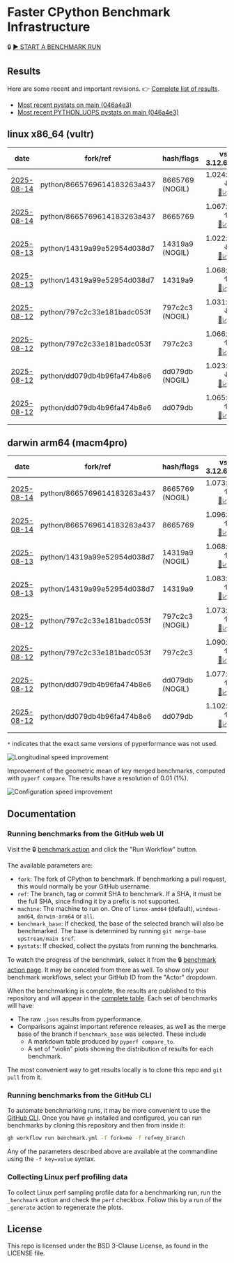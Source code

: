 # Faster CPython Benchmark Infrastructure

🔒 [▶️ START A BENCHMARK RUN](../../actions/workflows/benchmark.yml)

## Results

Here are some recent and important revisions. 👉 [Complete list of results](RESULTS.md).

<!-- START table -->
- [Most recent  pystats on main (046a4e3)](results/bm-20250809-3.15.0a0-046a4e3/bm-20250809-vultr-x86_64-python-046a4e39b3f8ac5cb13e-3.15.0a0-046a4e3-pystats.md)
- [Most recent PYTHON_UOPS pystats on main (046a4e3)](results/bm-20250809-3.15.0a0-046a4e3-PYTHON_UOPS/bm-20250809-vultr-x86_64-python-046a4e39b3f8ac5cb13e-3.15.0a0-046a4e3-pystats.md)

## linux x86_64 (vultr)
| date | fork/ref | hash/flags | vs. 3.12.6: | vs. 3.13.0rc2: | vs. base: |
| --- | --- | --- | ---: | ---: | ---: |
| [2025-08-14](results/bm-20250814-3.15.0a0-8665769-NOGIL) | python/8665769614183263a437 | 8665769 (NOGIL) | 1.024x ↓<br>[📄](results/bm-20250814-3.15.0a0-8665769-NOGIL/bm-20250814-vultr-x86_64-python-8665769614183263a437-3.15.0a0-8665769-vs-3.12.6.md)[📈](results/bm-20250814-3.15.0a0-8665769-NOGIL/bm-20250814-vultr-x86_64-python-8665769614183263a437-3.15.0a0-8665769-vs-3.12.6.svg) | 1.057x ↓<br>[📄](results/bm-20250814-3.15.0a0-8665769-NOGIL/bm-20250814-vultr-x86_64-python-8665769614183263a437-3.15.0a0-8665769-vs-3.13.0rc2.md)[📈](results/bm-20250814-3.15.0a0-8665769-NOGIL/bm-20250814-vultr-x86_64-python-8665769614183263a437-3.15.0a0-8665769-vs-3.13.0rc2.svg) | 1.092x ↓<br>[📄](results/bm-20250814-3.15.0a0-8665769-NOGIL/bm-20250814-vultr-x86_64-python-8665769614183263a437-3.15.0a0-8665769-vs-base.md)[📈](results/bm-20250814-3.15.0a0-8665769-NOGIL/bm-20250814-vultr-x86_64-python-8665769614183263a437-3.15.0a0-8665769-vs-base.svg)[🧠](results/bm-20250814-3.15.0a0-8665769-NOGIL/bm-20250814-vultr-x86_64-python-8665769614183263a437-3.15.0a0-8665769-vs-base-mem.svg) |
| [2025-08-14](results/bm-20250814-3.15.0a0-8665769) | python/8665769614183263a437 | 8665769 | 1.067x ↑<br>[📄](results/bm-20250814-3.15.0a0-8665769/bm-20250814-vultr-x86_64-python-8665769614183263a437-3.15.0a0-8665769-vs-3.12.6.md)[📈](results/bm-20250814-3.15.0a0-8665769/bm-20250814-vultr-x86_64-python-8665769614183263a437-3.15.0a0-8665769-vs-3.12.6.svg) | 1.031x ↑<br>[📄](results/bm-20250814-3.15.0a0-8665769/bm-20250814-vultr-x86_64-python-8665769614183263a437-3.15.0a0-8665769-vs-3.13.0rc2.md)[📈](results/bm-20250814-3.15.0a0-8665769/bm-20250814-vultr-x86_64-python-8665769614183263a437-3.15.0a0-8665769-vs-3.13.0rc2.svg) |  |
| [2025-08-13](results/bm-20250813-3.15.0a0-14319a9-NOGIL) | python/14319a99e52954d038d7 | 14319a9 (NOGIL) | 1.022x ↓<br>[📄](results/bm-20250813-3.15.0a0-14319a9-NOGIL/bm-20250813-vultr-x86_64-python-14319a99e52954d038d7-3.15.0a0-14319a9-vs-3.12.6.md)[📈](results/bm-20250813-3.15.0a0-14319a9-NOGIL/bm-20250813-vultr-x86_64-python-14319a99e52954d038d7-3.15.0a0-14319a9-vs-3.12.6.svg) | 1.055x ↓<br>[📄](results/bm-20250813-3.15.0a0-14319a9-NOGIL/bm-20250813-vultr-x86_64-python-14319a99e52954d038d7-3.15.0a0-14319a9-vs-3.13.0rc2.md)[📈](results/bm-20250813-3.15.0a0-14319a9-NOGIL/bm-20250813-vultr-x86_64-python-14319a99e52954d038d7-3.15.0a0-14319a9-vs-3.13.0rc2.svg) | 1.090x ↓<br>[📄](results/bm-20250813-3.15.0a0-14319a9-NOGIL/bm-20250813-vultr-x86_64-python-14319a99e52954d038d7-3.15.0a0-14319a9-vs-base.md)[📈](results/bm-20250813-3.15.0a0-14319a9-NOGIL/bm-20250813-vultr-x86_64-python-14319a99e52954d038d7-3.15.0a0-14319a9-vs-base.svg)[🧠](results/bm-20250813-3.15.0a0-14319a9-NOGIL/bm-20250813-vultr-x86_64-python-14319a99e52954d038d7-3.15.0a0-14319a9-vs-base-mem.svg) |
| [2025-08-13](results/bm-20250813-3.15.0a0-14319a9) | python/14319a99e52954d038d7 | 14319a9 | 1.068x ↑<br>[📄](results/bm-20250813-3.15.0a0-14319a9/bm-20250813-vultr-x86_64-python-14319a99e52954d038d7-3.15.0a0-14319a9-vs-3.12.6.md)[📈](results/bm-20250813-3.15.0a0-14319a9/bm-20250813-vultr-x86_64-python-14319a99e52954d038d7-3.15.0a0-14319a9-vs-3.12.6.svg) | 1.033x ↑<br>[📄](results/bm-20250813-3.15.0a0-14319a9/bm-20250813-vultr-x86_64-python-14319a99e52954d038d7-3.15.0a0-14319a9-vs-3.13.0rc2.md)[📈](results/bm-20250813-3.15.0a0-14319a9/bm-20250813-vultr-x86_64-python-14319a99e52954d038d7-3.15.0a0-14319a9-vs-3.13.0rc2.svg) |  |
| [2025-08-12](results/bm-20250812-3.15.0a0-797c2c3-NOGIL) | python/797c2c33e181badc053f | 797c2c3 (NOGIL) | 1.031x ↓<br>[📄](results/bm-20250812-3.15.0a0-797c2c3-NOGIL/bm-20250812-vultr-x86_64-python-797c2c33e181badc053f-3.15.0a0-797c2c3-vs-3.12.6.md)[📈](results/bm-20250812-3.15.0a0-797c2c3-NOGIL/bm-20250812-vultr-x86_64-python-797c2c33e181badc053f-3.15.0a0-797c2c3-vs-3.12.6.svg) | 1.064x ↓<br>[📄](results/bm-20250812-3.15.0a0-797c2c3-NOGIL/bm-20250812-vultr-x86_64-python-797c2c33e181badc053f-3.15.0a0-797c2c3-vs-3.13.0rc2.md)[📈](results/bm-20250812-3.15.0a0-797c2c3-NOGIL/bm-20250812-vultr-x86_64-python-797c2c33e181badc053f-3.15.0a0-797c2c3-vs-3.13.0rc2.svg) | 1.096x ↓<br>[📄](results/bm-20250812-3.15.0a0-797c2c3-NOGIL/bm-20250812-vultr-x86_64-python-797c2c33e181badc053f-3.15.0a0-797c2c3-vs-base.md)[📈](results/bm-20250812-3.15.0a0-797c2c3-NOGIL/bm-20250812-vultr-x86_64-python-797c2c33e181badc053f-3.15.0a0-797c2c3-vs-base.svg)[🧠](results/bm-20250812-3.15.0a0-797c2c3-NOGIL/bm-20250812-vultr-x86_64-python-797c2c33e181badc053f-3.15.0a0-797c2c3-vs-base-mem.svg) |
| [2025-08-12](results/bm-20250812-3.15.0a0-797c2c3) | python/797c2c33e181badc053f | 797c2c3 | 1.066x ↑<br>[📄](results/bm-20250812-3.15.0a0-797c2c3/bm-20250812-vultr-x86_64-python-797c2c33e181badc053f-3.15.0a0-797c2c3-vs-3.12.6.md)[📈](results/bm-20250812-3.15.0a0-797c2c3/bm-20250812-vultr-x86_64-python-797c2c33e181badc053f-3.15.0a0-797c2c3-vs-3.12.6.svg) | 1.031x ↑<br>[📄](results/bm-20250812-3.15.0a0-797c2c3/bm-20250812-vultr-x86_64-python-797c2c33e181badc053f-3.15.0a0-797c2c3-vs-3.13.0rc2.md)[📈](results/bm-20250812-3.15.0a0-797c2c3/bm-20250812-vultr-x86_64-python-797c2c33e181badc053f-3.15.0a0-797c2c3-vs-3.13.0rc2.svg) |  |
| [2025-08-12](results/bm-20250812-3.15.0a0-dd079db-NOGIL) | python/dd079db4b96fa474b8e6 | dd079db (NOGIL) | 1.023x ↓<br>[📄](results/bm-20250812-3.15.0a0-dd079db-NOGIL/bm-20250812-vultr-x86_64-python-dd079db4b96fa474b8e6-3.15.0a0-dd079db-vs-3.12.6.md)[📈](results/bm-20250812-3.15.0a0-dd079db-NOGIL/bm-20250812-vultr-x86_64-python-dd079db4b96fa474b8e6-3.15.0a0-dd079db-vs-3.12.6.svg) | 1.056x ↓<br>[📄](results/bm-20250812-3.15.0a0-dd079db-NOGIL/bm-20250812-vultr-x86_64-python-dd079db4b96fa474b8e6-3.15.0a0-dd079db-vs-3.13.0rc2.md)[📈](results/bm-20250812-3.15.0a0-dd079db-NOGIL/bm-20250812-vultr-x86_64-python-dd079db4b96fa474b8e6-3.15.0a0-dd079db-vs-3.13.0rc2.svg) | 1.088x ↓<br>[📄](results/bm-20250812-3.15.0a0-dd079db-NOGIL/bm-20250812-vultr-x86_64-python-dd079db4b96fa474b8e6-3.15.0a0-dd079db-vs-base.md)[📈](results/bm-20250812-3.15.0a0-dd079db-NOGIL/bm-20250812-vultr-x86_64-python-dd079db4b96fa474b8e6-3.15.0a0-dd079db-vs-base.svg)[🧠](results/bm-20250812-3.15.0a0-dd079db-NOGIL/bm-20250812-vultr-x86_64-python-dd079db4b96fa474b8e6-3.15.0a0-dd079db-vs-base-mem.svg) |
| [2025-08-12](results/bm-20250812-3.15.0a0-dd079db) | python/dd079db4b96fa474b8e6 | dd079db | 1.065x ↑<br>[📄](results/bm-20250812-3.15.0a0-dd079db/bm-20250812-vultr-x86_64-python-dd079db4b96fa474b8e6-3.15.0a0-dd079db-vs-3.12.6.md)[📈](results/bm-20250812-3.15.0a0-dd079db/bm-20250812-vultr-x86_64-python-dd079db4b96fa474b8e6-3.15.0a0-dd079db-vs-3.12.6.svg) | 1.030x ↑<br>[📄](results/bm-20250812-3.15.0a0-dd079db/bm-20250812-vultr-x86_64-python-dd079db4b96fa474b8e6-3.15.0a0-dd079db-vs-3.13.0rc2.md)[📈](results/bm-20250812-3.15.0a0-dd079db/bm-20250812-vultr-x86_64-python-dd079db4b96fa474b8e6-3.15.0a0-dd079db-vs-3.13.0rc2.svg) |  |

## darwin arm64 (macm4pro)
| date | fork/ref | hash/flags | vs. 3.12.6: | vs. 3.13.0rc2: | vs. base: |
| --- | --- | --- | ---: | ---: | ---: |
| [2025-08-14](results/bm-20250814-3.15.0a0-8665769-NOGIL) | python/8665769614183263a437 | 8665769 (NOGIL) | 1.073x ↑<br>[📄](results/bm-20250814-3.15.0a0-8665769-NOGIL/bm-20250814-macm4pro-arm64-python-8665769614183263a437-3.15.0a0-8665769-vs-3.12.6.md)[📈](results/bm-20250814-3.15.0a0-8665769-NOGIL/bm-20250814-macm4pro-arm64-python-8665769614183263a437-3.15.0a0-8665769-vs-3.12.6.svg) | 1.005x ↓<br>[📄](results/bm-20250814-3.15.0a0-8665769-NOGIL/bm-20250814-macm4pro-arm64-python-8665769614183263a437-3.15.0a0-8665769-vs-3.13.0rc2.md)[📈](results/bm-20250814-3.15.0a0-8665769-NOGIL/bm-20250814-macm4pro-arm64-python-8665769614183263a437-3.15.0a0-8665769-vs-3.13.0rc2.svg) | 1.023x ↓<br>[📄](results/bm-20250814-3.15.0a0-8665769-NOGIL/bm-20250814-macm4pro-arm64-python-8665769614183263a437-3.15.0a0-8665769-vs-base.md)[📈](results/bm-20250814-3.15.0a0-8665769-NOGIL/bm-20250814-macm4pro-arm64-python-8665769614183263a437-3.15.0a0-8665769-vs-base.svg)[🧠](results/bm-20250814-3.15.0a0-8665769-NOGIL/bm-20250814-macm4pro-arm64-python-8665769614183263a437-3.15.0a0-8665769-vs-base-mem.svg) |
| [2025-08-14](results/bm-20250814-3.15.0a0-8665769) | python/8665769614183263a437 | 8665769 | 1.096x ↑<br>[📄](results/bm-20250814-3.15.0a0-8665769/bm-20250814-macm4pro-arm64-python-8665769614183263a437-3.15.0a0-8665769-vs-3.12.6.md)[📈](results/bm-20250814-3.15.0a0-8665769/bm-20250814-macm4pro-arm64-python-8665769614183263a437-3.15.0a0-8665769-vs-3.12.6.svg) | 1.017x ↑<br>[📄](results/bm-20250814-3.15.0a0-8665769/bm-20250814-macm4pro-arm64-python-8665769614183263a437-3.15.0a0-8665769-vs-3.13.0rc2.md)[📈](results/bm-20250814-3.15.0a0-8665769/bm-20250814-macm4pro-arm64-python-8665769614183263a437-3.15.0a0-8665769-vs-3.13.0rc2.svg) |  |
| [2025-08-13](results/bm-20250813-3.15.0a0-14319a9-NOGIL) | python/14319a99e52954d038d7 | 14319a9 (NOGIL) | 1.068x ↑<br>[📄](results/bm-20250813-3.15.0a0-14319a9-NOGIL/bm-20250813-macm4pro-arm64-python-14319a99e52954d038d7-3.15.0a0-14319a9-vs-3.12.6.md)[📈](results/bm-20250813-3.15.0a0-14319a9-NOGIL/bm-20250813-macm4pro-arm64-python-14319a99e52954d038d7-3.15.0a0-14319a9-vs-3.12.6.svg) | 1.009x ↓<br>[📄](results/bm-20250813-3.15.0a0-14319a9-NOGIL/bm-20250813-macm4pro-arm64-python-14319a99e52954d038d7-3.15.0a0-14319a9-vs-3.13.0rc2.md)[📈](results/bm-20250813-3.15.0a0-14319a9-NOGIL/bm-20250813-macm4pro-arm64-python-14319a99e52954d038d7-3.15.0a0-14319a9-vs-3.13.0rc2.svg) | 1.016x ↓<br>[📄](results/bm-20250813-3.15.0a0-14319a9-NOGIL/bm-20250813-macm4pro-arm64-python-14319a99e52954d038d7-3.15.0a0-14319a9-vs-base.md)[📈](results/bm-20250813-3.15.0a0-14319a9-NOGIL/bm-20250813-macm4pro-arm64-python-14319a99e52954d038d7-3.15.0a0-14319a9-vs-base.svg)[🧠](results/bm-20250813-3.15.0a0-14319a9-NOGIL/bm-20250813-macm4pro-arm64-python-14319a99e52954d038d7-3.15.0a0-14319a9-vs-base-mem.svg) |
| [2025-08-13](results/bm-20250813-3.15.0a0-14319a9) | python/14319a99e52954d038d7 | 14319a9 | 1.083x ↑<br>[📄](results/bm-20250813-3.15.0a0-14319a9/bm-20250813-macm4pro-arm64-python-14319a99e52954d038d7-3.15.0a0-14319a9-vs-3.12.6.md)[📈](results/bm-20250813-3.15.0a0-14319a9/bm-20250813-macm4pro-arm64-python-14319a99e52954d038d7-3.15.0a0-14319a9-vs-3.12.6.svg) | 1.005x ↑<br>[📄](results/bm-20250813-3.15.0a0-14319a9/bm-20250813-macm4pro-arm64-python-14319a99e52954d038d7-3.15.0a0-14319a9-vs-3.13.0rc2.md)[📈](results/bm-20250813-3.15.0a0-14319a9/bm-20250813-macm4pro-arm64-python-14319a99e52954d038d7-3.15.0a0-14319a9-vs-3.13.0rc2.svg) |  |
| [2025-08-12](results/bm-20250812-3.15.0a0-797c2c3-NOGIL) | python/797c2c33e181badc053f | 797c2c3 (NOGIL) | 1.073x ↑<br>[📄](results/bm-20250812-3.15.0a0-797c2c3-NOGIL/bm-20250812-macm4pro-arm64-python-797c2c33e181badc053f-3.15.0a0-797c2c3-vs-3.12.6.md)[📈](results/bm-20250812-3.15.0a0-797c2c3-NOGIL/bm-20250812-macm4pro-arm64-python-797c2c33e181badc053f-3.15.0a0-797c2c3-vs-3.12.6.svg) | 1.005x ↓<br>[📄](results/bm-20250812-3.15.0a0-797c2c3-NOGIL/bm-20250812-macm4pro-arm64-python-797c2c33e181badc053f-3.15.0a0-797c2c3-vs-3.13.0rc2.md)[📈](results/bm-20250812-3.15.0a0-797c2c3-NOGIL/bm-20250812-macm4pro-arm64-python-797c2c33e181badc053f-3.15.0a0-797c2c3-vs-3.13.0rc2.svg) | 1.018x ↓<br>[📄](results/bm-20250812-3.15.0a0-797c2c3-NOGIL/bm-20250812-macm4pro-arm64-python-797c2c33e181badc053f-3.15.0a0-797c2c3-vs-base.md)[📈](results/bm-20250812-3.15.0a0-797c2c3-NOGIL/bm-20250812-macm4pro-arm64-python-797c2c33e181badc053f-3.15.0a0-797c2c3-vs-base.svg)[🧠](results/bm-20250812-3.15.0a0-797c2c3-NOGIL/bm-20250812-macm4pro-arm64-python-797c2c33e181badc053f-3.15.0a0-797c2c3-vs-base-mem.svg) |
| [2025-08-12](results/bm-20250812-3.15.0a0-797c2c3) | python/797c2c33e181badc053f | 797c2c3 | 1.090x ↑<br>[📄](results/bm-20250812-3.15.0a0-797c2c3/bm-20250812-macm4pro-arm64-python-797c2c33e181badc053f-3.15.0a0-797c2c3-vs-3.12.6.md)[📈](results/bm-20250812-3.15.0a0-797c2c3/bm-20250812-macm4pro-arm64-python-797c2c33e181badc053f-3.15.0a0-797c2c3-vs-3.12.6.svg) | 1.011x ↑<br>[📄](results/bm-20250812-3.15.0a0-797c2c3/bm-20250812-macm4pro-arm64-python-797c2c33e181badc053f-3.15.0a0-797c2c3-vs-3.13.0rc2.md)[📈](results/bm-20250812-3.15.0a0-797c2c3/bm-20250812-macm4pro-arm64-python-797c2c33e181badc053f-3.15.0a0-797c2c3-vs-3.13.0rc2.svg) |  |
| [2025-08-12](results/bm-20250812-3.15.0a0-dd079db-NOGIL) | python/dd079db4b96fa474b8e6 | dd079db (NOGIL) | 1.077x ↑<br>[📄](results/bm-20250812-3.15.0a0-dd079db-NOGIL/bm-20250812-macm4pro-arm64-python-dd079db4b96fa474b8e6-3.15.0a0-dd079db-vs-3.12.6.md)[📈](results/bm-20250812-3.15.0a0-dd079db-NOGIL/bm-20250812-macm4pro-arm64-python-dd079db4b96fa474b8e6-3.15.0a0-dd079db-vs-3.12.6.svg) | 1.001x ↓<br>[📄](results/bm-20250812-3.15.0a0-dd079db-NOGIL/bm-20250812-macm4pro-arm64-python-dd079db4b96fa474b8e6-3.15.0a0-dd079db-vs-3.13.0rc2.md)[📈](results/bm-20250812-3.15.0a0-dd079db-NOGIL/bm-20250812-macm4pro-arm64-python-dd079db4b96fa474b8e6-3.15.0a0-dd079db-vs-3.13.0rc2.svg) | 1.024x ↓<br>[📄](results/bm-20250812-3.15.0a0-dd079db-NOGIL/bm-20250812-macm4pro-arm64-python-dd079db4b96fa474b8e6-3.15.0a0-dd079db-vs-base.md)[📈](results/bm-20250812-3.15.0a0-dd079db-NOGIL/bm-20250812-macm4pro-arm64-python-dd079db4b96fa474b8e6-3.15.0a0-dd079db-vs-base.svg)[🧠](results/bm-20250812-3.15.0a0-dd079db-NOGIL/bm-20250812-macm4pro-arm64-python-dd079db4b96fa474b8e6-3.15.0a0-dd079db-vs-base-mem.svg) |
| [2025-08-12](results/bm-20250812-3.15.0a0-dd079db) | python/dd079db4b96fa474b8e6 | dd079db | 1.102x ↑<br>[📄](results/bm-20250812-3.15.0a0-dd079db/bm-20250812-macm4pro-arm64-python-dd079db4b96fa474b8e6-3.15.0a0-dd079db-vs-3.12.6.md)[📈](results/bm-20250812-3.15.0a0-dd079db/bm-20250812-macm4pro-arm64-python-dd079db4b96fa474b8e6-3.15.0a0-dd079db-vs-3.12.6.svg) | 1.022x ↑<br>[📄](results/bm-20250812-3.15.0a0-dd079db/bm-20250812-macm4pro-arm64-python-dd079db4b96fa474b8e6-3.15.0a0-dd079db-vs-3.13.0rc2.md)[📈](results/bm-20250812-3.15.0a0-dd079db/bm-20250812-macm4pro-arm64-python-dd079db4b96fa474b8e6-3.15.0a0-dd079db-vs-3.13.0rc2.svg) |  |


<!-- END table -->

`*` indicates that the exact same versions of pyperformance was not used.

![Longitudinal speed improvement](/longitudinal.svg)

Improvement of the geometric mean of key merged benchmarks, computed with `pyperf compare`.
The results have a resolution of 0.01 (1%).

![Configuration speed improvement](/configs.svg)

## Documentation

### Running benchmarks from the GitHub web UI

Visit the 🔒 [benchmark action](../../actions/workflows/benchmark.yml) and click the "Run Workflow" button.

The available parameters are:

- `fork`: The fork of CPython to benchmark.
  If benchmarking a pull request, this would normally be your GitHub username.
- `ref`: The branch, tag or commit SHA to benchmark.
  If a SHA, it must be the full SHA, since finding it by a prefix is not supported.
- `machine`: The machine to run on.
  One of `linux-amd64` (default), `windows-amd64`, `darwin-arm64` or `all`.
- `benchmark_base`: If checked, the base of the selected branch will also be benchmarked.
  The base is determined by running `git merge-base upstream/main $ref`.
- `pystats`: If checked, collect the pystats from running the benchmarks.

To watch the progress of the benchmark, select it from the 🔒 [benchmark action page](../../actions/workflows/benchmark.yml).
It may be canceled from there as well.
To show only your benchmark workflows, select your GitHub ID from the "Actor" dropdown.

When the benchmarking is complete, the results are published to this repository and will appear in the [complete table](RESULTS.md).
Each set of benchmarks will have:

- The raw `.json` results from pyperformance.
- Comparisons against important reference releases, as well as the merge base of the branch if `benchmark_base` was selected. These include
  - A markdown table produced by `pyperf compare_to`.
  - A set of "violin" plots showing the distribution of results for each benchmark.

The most convenient way to get results locally is to clone this repo and `git pull` from it.

### Running benchmarks from the GitHub CLI

To automate benchmarking runs, it may be more convenient to use the [GitHub CLI](https://cli.github.com/).
Once you have `gh` installed and configured, you can run benchmarks by cloning this repository and then from inside it:

```bash session
gh workflow run benchmark.yml -f fork=me -f ref=my_branch
```

Any of the parameters described above are available at the commandline using the `-f key=value` syntax.

### Collecting Linux perf profiling data

To collect Linux perf sampling profile data for a benchmarking run, run the `_benchmark` action and check the `perf` checkbox.
Follow this by a run of the `_generate` action to regenerate the plots.

## License

This repo is licensed under the BSD 3-Clause License, as found in the LICENSE file.
